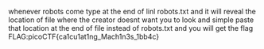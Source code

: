 whenever robots come type at the end of linl robots.txt and it will reveal the location of file where the creator doesnt want you to look and simple paste that location at the end of file instead of robots.txt and you will get the flag
FLAG:picoCTF{ca1cu1at1ng_Mach1n3s_1bb4c}
